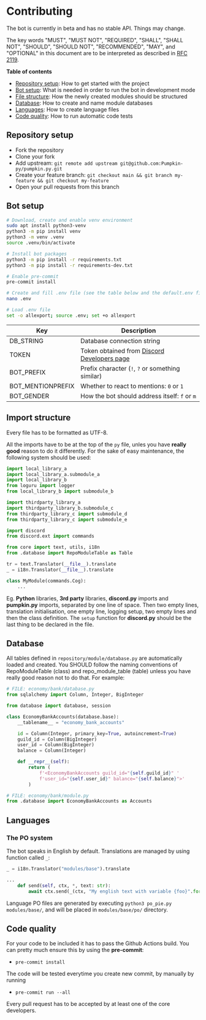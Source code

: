 # Contributing

The bot is currently in beta and has no stable API. Things may change.

The key words "MUST", "MUST NOT", "REQUIRED", "SHALL", "SHALL NOT", "SHOULD", "SHOULD NOT", "RECOMMENDED", "MAY", and "OPTIONAL" in this document are to be interpreted as described in [RFC 2119](https://tools.ietf.org/html/rfc2119).

**Table of contents**

- [Repository setup](#repository-setup): How to get started with the project
- [Bot setup](#bot-setup): What is needed in order to run the bot in development mode
- [File structure](#file-structure): How the newly created modules should be structured
- [Database](#database): How to create and name module databases
- [Languages](#languages): How to create language files
- [Code quality](#code-quality): How to run automatic code tests


## Repository setup

- Fork the repository
- Clone your fork
- Add upstream: `git remote add upstream git@github.com:Pumpkin-py/pumpkin.py.git`
- Create your feature branch: `git checkout main && git branch my-feature && git checkout my-feature`
- Open your pull requests from this branch


## Bot setup

```bash
# Download, create and enable venv environment
sudo apt install python3-venv
python3 -m pip install venv
python3 -m venv .venv
source .venv/bin/activate

# Install bot packages
python3 -m pip install -r requirements.txt
python3 -m pip install -r requirements-dev.txt

# Enable pre-commit
pre-commit install

# Create and fill .env file (see the table below and the default.env file)
nano .env

# Load .env file
set -o allexport; source .env; set +o allexport
```

| Key | Description |
|-----|-------------|
| DB_STRING | Database connection string |
| TOKEN | Token obtained from [Discord Developers page](https://discord.com/developers) |
| BOT_PREFIX | Prefix character (`!`, `?` or something similar) |
| BOT_MENTIONPREFIX | Whether to react to mentions: `0` or `1`  |
| BOT_GENDER | How the bot should address itself: `f` or `m`    |


## Import structure

Every file has to be formatted as UTF-8.

All the imports have to be at the top of the `py` file, unles you have **really good** reason to do it differently. For the sake of easy maintenance, the following system should be used:

```py
import local_library_a
import local_library_a.submodule_a
import local_library_b
from loguru import logger
from local_library_b import submodule_b

import thirdparty_library_a
import thirdparty_library_b.submodule_c
from thirdparty_library_c import submodule_d
from thirdparty_library_c import submodule_e

import discord
from discord.ext import commands

from core import text, utils, i18n
from .database import RepoModuleTable as Table

tr = text.Translator(__file__).translate
_ = i18n.Translator(__file__).translate

class MyModule(commands.Cog):
    ...
```

Eg. **Python** libraries, **3rd party** libraries, **discord.py** imports and **pumpkin.py** imports, separated by one line of space. Then two empty lines, translation initialisation, one empty line, logging setup, two empty lines and then the class definition. The `setup` function for **discord.py** should be the last thing to be declared in the file.

## Database

All tables defined in `repository/module/database.py` are automatically loaded and created. You SHOULD follow the naming conventions of RepoModuleTable (class) and repo_module_table (table) unless you have really good reason not to do that. For example:

```py
# FILE: economy/bank/database.py
from sqlalchemy import Column, Integer, BigInteger

from database import database, session

class EconomyBankAccounts(database.base):
    __tablename__ = "economy_bank_accounts"

    id = Column(Integer, primary_key=True, autoincrement=True)
    guild_id = Column(BigInteger)
    user_id = Column(BigInteger)
    balance = Column(Integer)

    def __repr__(self):
    	return (
    		f'<EconomyBankAccounts guild_id="{self.guild_id}" '
    		f'user_id="{self.user_id}" balance="{self.balance}">'
    	)
```

```py
# FILE: economy/bank/module.py
from .database import EconomyBankAccounts as Accounts
```

## Languages

### The PO system

The bot speaks in English by default. Translations are managed by using function called `_`:

```py
_ = i18n.Translator("modules/base").translate

...
    def send(self, ctx, *, text: str):
        await ctx.send(_(ctx, "My english text with variable {foo}".format(foo="text")))
```

Language PO files are generated by executing `python3 po_pie.py modules/base/`, and will be placed in `modules/base/po/` directory.

## Code quality

For your code to be included it has to pass the Github Actions build. You can pretty much ensure this by using the **pre-commit**:

- `pre-commit install`

The code will be tested everytime you create new commit, by manually by running

- `pre-commit run --all`

Every pull request has to be accepted by at least one of the core developers.
